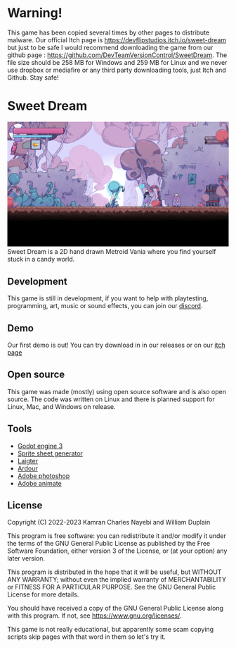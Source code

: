 # Warning!

​This game has been copied several times by other pages to distribute malware. Our official Itch page is https://devflipstudios.itch.io/sweet-dream​ but just to be safe I would recommend downloading the game from our github page : https://github.com/DevTeamVersionControl/SweetDream​. The file size should be 258 MB for Windows and 259 MB for Linux and we never use dropbox or mediafire or any third party downloading tools, just Itch and Github. Stay safe!

# Sweet Dream
![](game_screenshot.png)
Sweet Dream is a 2D hand drawn Metroid Vania where you find yourself stuck in a candy world.
## Development
This game is still in development, if you want to help with playtesting, programming, art, music or sound effects, you can join our [discord](https://discord.gg/Z7xxwh9mGB).
## Demo
Our first demo is out! You can try download in in our releases or on our [itch page](https://devflipstudios.itch.io/sweet-dream)
## Open source
This game was made (mostly) using open source software and is also open source. The code was written on Linux and there is planned support for Linux, Mac, and Windows on release.
## Tools
- [Godot engine 3](https://godotengine.org/download)
- [Sprite sheet generator](https://github.com/kcnqwe/SpriteSheetGenerator)
- [Laigter](https://github.com/azagaya/laigter)
- [Ardour](https://community.ardour.org/download)
- [Adobe photoshop](https://www.adobe.com/creativecloud/plans.html?plan=individual&filter=all&promoid=PYPVPZQK&mv=other)
- [Adobe animate](https://www.adobe.com/creativecloud/plans.html?plan=individual&filter=all&promoid=PYPVPZQK&mv=other)
## License
Copyright (C) 2022-2023 Kamran Charles Nayebi and William Duplain

This program is free software: you can redistribute it and/or modify it under the terms of the GNU General Public License as published by the Free Software Foundation, either version 3 of the License, or (at your option) any later version.

This program is distributed in the hope that it will be useful, but WITHOUT ANY WARRANTY; without even the implied warranty of MERCHANTABILITY or FITNESS FOR A PARTICULAR PURPOSE. See the GNU General Public License for more details.

You should have received a copy of the GNU General Public License along with this program. If not, see https://www.gnu.org/licenses/.

This game is not really educational, but apparently some scam copying scripts skip pages with that word in them so let's try it.
